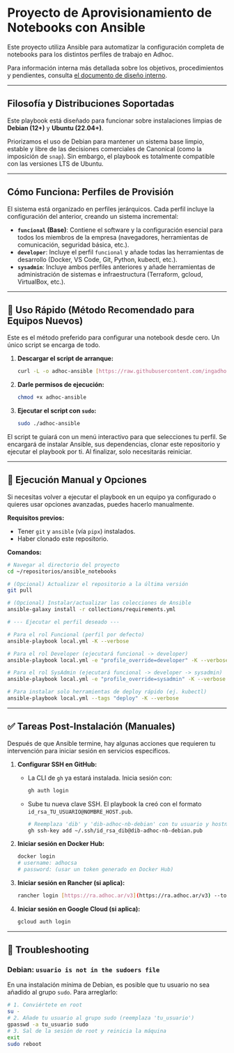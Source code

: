 # Proyecto de Aprovisionamiento de Notebooks con Ansible

Este proyecto utiliza Ansible para automatizar la configuración completa de notebooks para los distintos perfiles de trabajo en Adhoc.

Para información interna más detallada sobre los objetivos, procedimientos y pendientes, consulta [el documento de diseño interno](https://www.adhoc.inc/odoo/knowledge/2053?debug=1).

---

## Filosofía y Distribuciones Soportadas

Este playbook está diseñado para funcionar sobre instalaciones limpias de **Debian (12+)** y **Ubuntu (22.04+)**.

Priorizamos el uso de Debian para mantener un sistema base limpio, estable y libre de las decisiones comerciales de Canonical (como la imposición de `snap`). Sin embargo, el playbook es totalmente compatible con las versiones LTS de Ubuntu.

---

## Cómo Funciona: Perfiles de Provisión

El sistema está organizado en perfiles jerárquicos. Cada perfil incluye la configuración del anterior, creando un sistema incremental:

* **`funcional` (Base)**: Contiene el software y la configuración esencial para todos los miembros de la empresa (navegadores, herramientas de comunicación, seguridad básica, etc.).
* **`developer`**: Incluye el perfil `funcional` y añade todas las herramientas de desarrollo (Docker, VS Code, Git, Python, kubectl, etc.).
* **`sysadmin`**: Incluye ambos perfiles anteriores y añade herramientas de administración de sistemas e infraestructura (Terraform, gcloud, VirtualBox, etc.).

---

## 🚀 Uso Rápido (Método Recomendado para Equipos Nuevos)

Este es el método preferido para configurar una notebook desde cero. Un único script se encarga de todo.

1. **Descargar el script de arranque:**

    ```bash
    curl -L -o adhoc-ansible [https://raw.githubusercontent.com/ingadhoc/ansible_notebooks/main/adhoc-ansible](https://raw.githubusercontent.com/ingadhoc/ansible_notebooks/main/adhoc-ansible)
    ```

2. **Darle permisos de ejecución:**

    ```bash
    chmod +x adhoc-ansible
    ```

3. **Ejecutar el script con `sudo`:**

    ```bash
    sudo ./adhoc-ansible
    ```

El script te guiará con un menú interactivo para que selecciones tu perfil. Se encargará de instalar Ansible, sus dependencias, clonar este repositorio y ejecutar el playbook por ti. Al finalizar, solo necesitarás reiniciar.

---

## 📖 Ejecución Manual y Opciones

Si necesitas volver a ejecutar el playbook en un equipo ya configurado o quieres usar opciones avanzadas, puedes hacerlo manualmente.

**Requisitos previos:**

* Tener `git` y `ansible` (vía `pipx`) instalados.
* Haber clonado este repositorio.

**Comandos:**

```bash
# Navegar al directorio del proyecto
cd ~/repositorios/ansible_notebooks

# (Opcional) Actualizar el repositorio a la última versión
git pull

# (Opcional) Instalar/actualizar las colecciones de Ansible
ansible-galaxy install -r collections/requirements.yml

# --- Ejecutar el perfil deseado ---

# Para el rol Funcional (perfil por defecto)
ansible-playbook local.yml -K --verbose

# Para el rol Developer (ejecutará funcional -> developer)
ansible-playbook local.yml -e "profile_override=developer" -K --verbose

# Para el rol SysAdmin (ejecutará funcional -> developer -> sysadmin)
ansible-playbook local.yml -e "profile_override=sysadmin" -K --verbose

# Para instalar solo herramientas de deploy rápido (ej. kubectl)
ansible-playbook local.yml --tags "deploy" -K --verbose
```

---

## ✅ Tareas Post-Instalación (Manuales)

Después de que Ansible termine, hay algunas acciones que requieren tu intervención para iniciar sesión en servicios específicos.

1. **Configurar SSH en GitHub:**

    * La CLI de `gh` ya estará instalada. Inicia sesión con:

        ```bash
        gh auth login
        ```

    * Sube tu nueva clave SSH. El playbook la creó con el formato `id_rsa_TU_USUARIO@NOMBRE_HOST.pub`.

        ```bash
        # Reemplaza 'dib' y 'dib-adhoc-nb-debian' con tu usuario y hostname
        gh ssh-key add ~/.ssh/id_rsa_dib@dib-adhoc-nb-debian.pub
        ```

2. **Iniciar sesión en Docker Hub:**

    ```bash
    docker login
    # username: adhocsa
    # password: (usar un token generado en Docker Hub)
    ```

3. **Iniciar sesión en Rancher (si aplica):**

    ```bash
    rancher login [https://ra.adhoc.ar/v3](https://ra.adhoc.ar/v3) --token {bearer-token}
    ```

4. **Iniciar sesión en Google Cloud (si aplica):**

    ```bash
    gcloud auth login
    ```

---

## 🔧 Troubleshooting

### Debian: `usuario is not in the sudoers file`

En una instalación mínima de Debian, es posible que tu usuario no sea añadido al grupo `sudo`. Para arreglarlo:

```bash
# 1. Conviértete en root
su -
# 2. Añade tu usuario al grupo sudo (reemplaza 'tu_usuario')
gpasswd -a tu_usuario sudo
# 3. Sal de la sesión de root y reinicia la máquina
exit
sudo reboot
```

